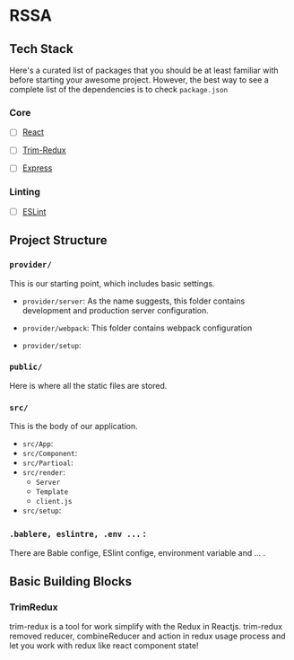 # RSSA


## Tech Stack

Here's a curated list of packages that you should be at least familiar with before starting your awesome project. However, the best way to see a complete list of the dependencies is to check `package.json`

### Core

- [ ] [React](https://facebook.github.io/react/)
- [ ] [Trim-Redux](https://github.com/ebrahimiaval/trim-redux#readme)
- [ ] [Express](https://expressjs.com/)


### Linting

- [ ] [ESLint](http://eslint.org/)


## Project Structure

### `provider/`
This is our starting point, which includes basic settings.
- `provider/server`: As the name suggests, this folder contains development and production server configuration.

- `provider/webpack`: This folder contains webpack configuration 

- `provider/setup`: 


### `public/`
Here is where all the static files are stored.



### `src/`
This is the body of our application.
- `src/App`:
- `src/Component`:
- `src/Partioal`:
- `src/render`:
   - `Server` 
   - `Template` 
   - `client.js` 
- `src/setup`:

### `.bablere, eslintre, .env ...` : 
There are Bable confige, ESlint confige, environment variable and ... .



## Basic Building Blocks


### TrimRedux

trim-redux is a tool for work simplify with the Redux in Reactjs. trim-redux removed reducer, combineReducer and action in redux usage process
and let you work with redux like react component state!
